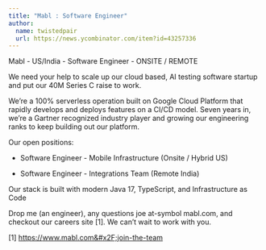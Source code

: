 ```yaml
---
title: "Mabl : Software Engineer"
author:
  name: twistedpair
  url: https://news.ycombinator.com/item?id=43257336
---
```

Mabl - US&#x2F;India - Software Engineer - ONSITE &#x2F; REMOTE

We need your help to scale up our cloud based, AI testing software startup and put our 40M Series C raise to work.

We’re a 100% serverless operation built on Google Cloud Platform that rapidly develops and deploys features on a CI&#x2F;CD model. Seven years in, we’re a Gartner recognized industry player and growing our engineering ranks to keep building out our platform.

Our open positions:

- Software Engineer - Mobile Infrastructure (Onsite &#x2F; Hybrid US)

- Software Engineer - Integrations Team (Remote India)

Our stack is built with modern Java 17, TypeScript, and Infrastructure as Code

Drop me (an engineer), any questions joe at-symbol mabl.com, and checkout our careers site [1]. We can’t wait to work with you.

[1] <a href="https:&#x2F;&#x2F;www.mabl.com&#x2F;join-the-team" rel="nofollow">https:&#x2F;&#x2F;www.mabl.com&#x2F;join-the-team</a>
<JobApplication />
